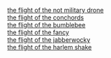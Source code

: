 [the flight of the not military drone](http://www.youtube.com/watch?v=OFX7tvcHW88&hello=1)<br />
[the flight of the conchords](http://www.youtube.com/watch?v=2IPAOxrH7Ro&hello=1)<br />
[the flight of the bumblebee](http://www.youtube.com/watch?v=RnVNZ413yfE&hello=1)<br />
[the flight of the fancy](http://www.youtube.com/watch?v=mDCtFTyw6fI&list=UUqPeZMuTX6wOB284BG2HnYg&hello=#MarchAgainstCorruption)<br />
[the flight of the jabberwocky](http://www.youtube.com/watch?v=R_raXzIRgsA&hello=1)<br />
[the flight of the harlem shake](http://www.youtube.com/watch?v=D_Ke3PXMqmw&hello=1)<br />


